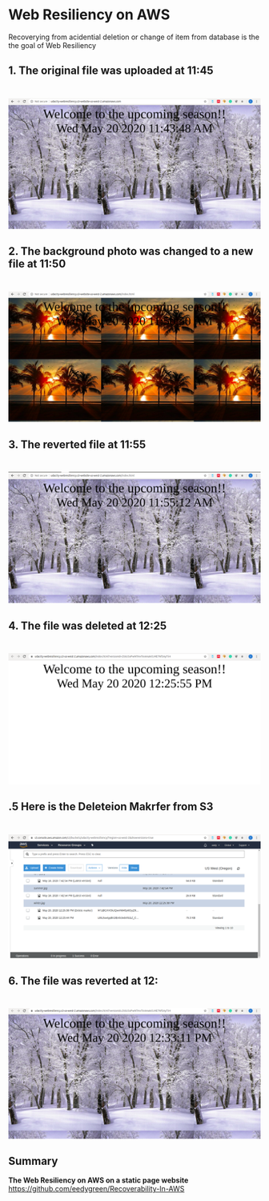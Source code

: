# Web Resiliency on AWS
Recoverying from acidential deletion or change of item from database is the the goal of Web Resiliency

## 1. The original file was uploaded at 11:45 <br> <br/>
![Original File upload at 11:45](https://github.com/eedygreen/Recoverability-In-AWS/blob/master/Web%20Resiliency/s3_original.png)

## 2. The background photo was changed to a new file at 11:50 <br> <br/>
![New File uploaded at 11:50](https://github.com/eedygreen/Recoverability-In-AWS/blob/master/Web%20Resiliency/s3_season.png)

## 3. The reverted file at 11:55 <br> <br/>
![Reverted File at 11:55](https://github.com/eedygreen/Recoverability-In-AWS/blob/master/Web%20Resiliency/s3_season_revert.png)

## 4. The file was deleted at 12:25 <br> <br/>
![File Deleted at 12:25](https://github.com/eedygreen/Recoverability-In-AWS/blob/master/Web%20Resiliency/s3_deletion.png)

## .5 Here is the Deleteion Makrfer from S3 <br> <br/>
![Deletion Marker at 12:25](https://github.com/eedygreen/Recoverability-In-AWS/blob/master/Web%20Resiliency/s3_deletion_marker.png)

## 6. The file was reverted at 12: <br> <br/>
![Reverted Delete File at 12:33](https://github.com/eedygreen/Recoverability-In-AWS/blob/master/Web%20Resiliency/s3_deletion_revert.png)


## Summary
**The Web Resiliency on AWS on a static page website** https://github.com/eedygreen/Recoverability-In-AWS

